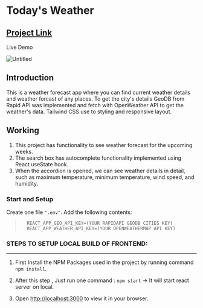 # Today's Weather
## <a href="https://nitin-weather-app.netlify.app/" target="_blank">Project Link</a>
Live Demo 

![Untitled](https://user-images.githubusercontent.com/44949877/199717578-5fe2a63e-7b02-4660-9a05-a3b9ac82248a.png)

## Introduction

This is a weather forecast app where you can find current weather details and weather forcast of any places. To get the city's details GeoDB from Rapid API was implemented and fetch with OpenWeather API to get the weather's data. Tailwind CSS use to styling and responsive layout. 

## Working

1. This project has functionality to see weather forecast for the upcoming weeks.
2. The search box has autocomplete functionality implemented using React useState hook.
3. When the accordion is opened, we can see weather details in detail, such as maximum temperature, minimum temperature, wind speed, and humidity.
### Start and Setup
 Create one file `".env"`. Add the following contents: 

>       REACT_APP_GEO_API_KEY=(YOUR RAPIDAPI GEODB CITIES KEY)
>       REACT_APP_WEATHER_API_KEY=(YOUR OPENWEATHERMAP API KEY)

### STEPS TO SETUP LOCAL BUILD OF FRONTEND:
<hr>
 
1. First Install the NPM Packages used in the project by running command  `npm install`.

2. After this step , Just run one command : `npm start` -> It will start react server on local.

3. Open [http://localhost:3000](http://localhost:3000) to view it in your browser.


